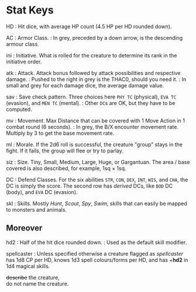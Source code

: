 
# Stat Keys

HD
: Hit dice, with average HP count (4.5 HP per HD rounded down).

AC
: Armor Class.
: In grey, preceded by a down arrow, is the descending armour class.

ini
: Initiative. What is rolled for the creature to determine its rank in the initiative order.

atk
: Attack. Attack bonus followed by attack possibilities and respective damage.
: Pushed to the right in grey is the THAC0, should you need it.
: In small and grey for each damage dice, the average damage value.

sav
: Save check pattern. Three choices here `PHY TC` (physical), `EVA TC` (evasion), and `MEN TC` (mental).
: Other `DC`s are OK, but they have to be computed.

mv
: Movement. Max Distance that can be covered with 1 Move Action in 1 combat round (6 seconds).
: In grey, the B/X encounter movement rate. Multiply by 3 to get the base movement rate.

ml
: Morale. If the 2d6 roll is successful, the creature "group" stays in the fight. If it fails, the group will flee or try to parlay.

siz
: Size. Tiny, Small, Medium, Large, Huge, or Gargantuan. The area / base covered is also described, for example, 1sq × 1sq.

DC
: Defend Classes. For the six abilities `STR`, `CON`, `DEX`, `INT`, `WIS`, and `CHA`, the DC is simply the score. The second row has _derived_ DCs, like `BOD` DC (body), and `EVA` DC (evasion).

<!-- COLUMN BREAK -->

skl
: Skills. Mostly _Hunt_, _Scout_, _Spy_, _Swim_, skills that can easily be mapped to monsters and animals.


## Moreover

hd2
: Half of the hit dice rounded down.
: Used as the default skill modifier.

spellcaster
: Unless specified otherwise a creature flagged as _spellcaster_ has 1d8 CP per HD, knows 1d3 spell colours/forms per HD, and has +**hd2** in 1d4 magical skills.


<!-- .remember -->
~~describe~~ the creature,<br/>do not name the creature.

